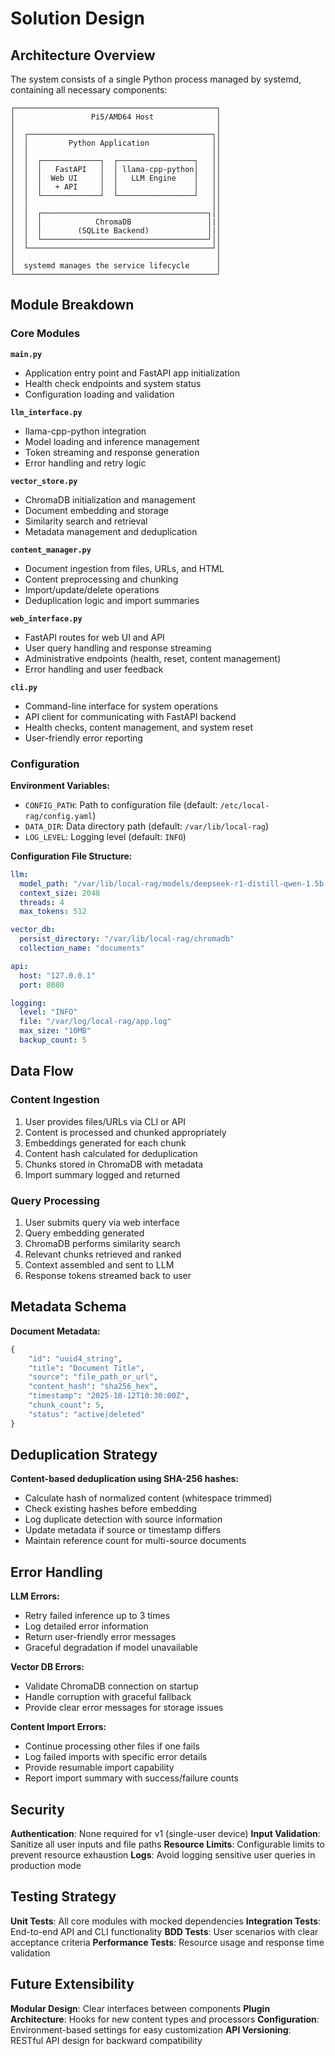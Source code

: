 # Solution Design

## Architecture Overview

The system consists of a single Python process managed by systemd, containing all necessary components:

```
┌─────────────────────────────────────────────┐
│                 Pi5/AMD64 Host              │
│                                             │
│  ┌─────────────────────────────────────────┐│
│  │         Python Application              ││
│  │                                         ││
│  │  ┌─────────────┐  ┌─────────────────┐   ││
│  │  │   FastAPI   │  │ llama-cpp-python│   ││
│  │  │  Web UI     │  │   LLM Engine    │   ││
│  │  │   + API     │  │                 │   ││
│  │  └─────────────┘  └─────────────────┘   ││
│  │                                         ││
│  │  ┌─────────────────────────────────────┐││
│  │  │            ChromaDB                 │|│
│  │  │        (SQLite Backend)             │|│
│  │  └─────────────────────────────────────┘││
│  └─────────────────────────────────────────┘│
│                                             │
│  systemd manages the service lifecycle      │
└─────────────────────────────────────────────┘
```

## Module Breakdown

### Core Modules

**`main.py`**
- Application entry point and FastAPI app initialization
- Health check endpoints and system status
- Configuration loading and validation

**`llm_interface.py`**
- llama-cpp-python integration
- Model loading and inference management
- Token streaming and response generation
- Error handling and retry logic

**`vector_store.py`**
- ChromaDB initialization and management
- Document embedding and storage
- Similarity search and retrieval
- Metadata management and deduplication

**`content_manager.py`**
- Document ingestion from files, URLs, and HTML
- Content preprocessing and chunking
- Import/update/delete operations
- Deduplication logic and import summaries

**`web_interface.py`**
- FastAPI routes for web UI and API
- User query handling and response streaming
- Administrative endpoints (health, reset, content management)
- Error handling and user feedback

**`cli.py`**
- Command-line interface for system operations
- API client for communicating with FastAPI backend
- Health checks, content management, and system reset
- User-friendly error reporting

### Configuration

**Environment Variables:**
- `CONFIG_PATH`: Path to configuration file (default: `/etc/local-rag/config.yaml`)
- `DATA_DIR`: Data directory path (default: `/var/lib/local-rag`)
- `LOG_LEVEL`: Logging level (default: `INFO`)

**Configuration File Structure:**
```yaml
llm:
  model_path: "/var/lib/local-rag/models/deepseek-r1-distill-qwen-1.5b.Q4_K_M.gguf"
  context_size: 2048
  threads: 4
  max_tokens: 512

vector_db:
  persist_directory: "/var/lib/local-rag/chromadb"
  collection_name: "documents"

api:
  host: "127.0.0.1"
  port: 8080

logging:
  level: "INFO"
  file: "/var/log/local-rag/app.log"
  max_size: "10MB"
  backup_count: 5
```

## Data Flow

### Content Ingestion
1. User provides files/URLs via CLI or API
2. Content is processed and chunked appropriately
3. Embeddings generated for each chunk
4. Content hash calculated for deduplication
5. Chunks stored in ChromaDB with metadata
6. Import summary logged and returned

### Query Processing
1. User submits query via web interface
2. Query embedding generated
3. ChromaDB performs similarity search
4. Relevant chunks retrieved and ranked
5. Context assembled and sent to LLM
6. Response tokens streamed back to user

## Metadata Schema

**Document Metadata:**
```python
{
    "id": "uuid4_string",
    "title": "Document Title",
    "source": "file_path_or_url", 
    "content_hash": "sha256_hex",
    "timestamp": "2025-10-12T10:30:00Z",
    "chunk_count": 5,
    "status": "active|deleted"
}
```

## Deduplication Strategy

**Content-based deduplication using SHA-256 hashes:**
- Calculate hash of normalized content (whitespace trimmed)
- Check existing hashes before embedding
- Log duplicate detection with source information
- Update metadata if source or timestamp differs
- Maintain reference count for multi-source documents

## Error Handling

**LLM Errors:**
- Retry failed inference up to 3 times
- Log detailed error information
- Return user-friendly error messages
- Graceful degradation if model unavailable

**Vector DB Errors:**
- Validate ChromaDB connection on startup
- Handle corruption with graceful fallback
- Provide clear error messages for storage issues

**Content Import Errors:**
- Continue processing other files if one fails
- Log failed imports with specific error details
- Provide resumable import capability
- Report import summary with success/failure counts

## Security

**Authentication**: None required for v1 (single-user device)
**Input Validation**: Sanitize all user inputs and file paths
**Resource Limits**: Configurable limits to prevent resource exhaustion
**Logs**: Avoid logging sensitive user queries in production mode

## Testing Strategy

**Unit Tests**: All core modules with mocked dependencies
**Integration Tests**: End-to-end API and CLI functionality
**BDD Tests**: User scenarios with clear acceptance criteria
**Performance Tests**: Resource usage and response time validation

## Future Extensibility

**Modular Design**: Clear interfaces between components
**Plugin Architecture**: Hooks for new content types and processors
**Configuration**: Environment-based settings for easy customization
**API Versioning**: RESTful API design for backward compatibility